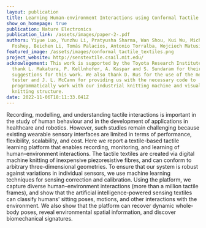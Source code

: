 ```yaml
---
layout: publication
title: Learning Human-environment Interactions using Conformal Tactile Textiles
show_on_homepage: true
publication: Nature Electronics
publication_link: /assets/images/paper-2-.pdf
authors: Yiyue Luo, Yunzhu Li, Pratyusha Sharma, Wan Shou, Kui Wu, Michael
  Foshey, Beichen Li, Tomás Palacios, Antonio Torralba, Wojciech Matusik
featured_image: /assets/images/conformal_tactile_textiles.png
project_website: http://senstextile.csail.mit.edu/
acknowlegement: This work is supported by the Toyota Research Institute. We
  thank L. Makatura, P. Kellnhofer, A. Kaspar and S. Sundaram for their helpful
  suggestions for this work. We also thank D. Rus for the use of the mechanical
  tester and J. L. McCann for providing us with the necessary code to
  programmatically work with our industrial knitting machine and visualize the
  knitting structure.
date: 2022-11-06T18:11:33.041Z
---
```


Recording, modelling, and understanding tactile interactions is important in the study of human behaviour and in the development of applications in healthcare and robotics. However, such studies remain challenging because existing wearable sensory interfaces are limited in terms of performance, flexibility, scalability, and cost. Here we report a textile-based tactile learning platform that enables recording, monitoring, and learning of human–environment interactions. The tactile textiles are created via digital machine knitting of inexpensive piezoresistive fibres, and can conform to arbitrary three-dimensional geometries. To ensure that our system is robust against variations in individual sensors, we use machine learning techniques for sensing correction and calibration. Using the platform, we capture diverse human–environment interactions (more than a million tactile frames), and show that the artificial intelligence-powered sensing textiles can classify humans' sitting poses, motions, and other interactions with the environment. We also show that the platform can recover dynamic whole-body poses, reveal environmental spatial information, and discover biomechanical signatures.
